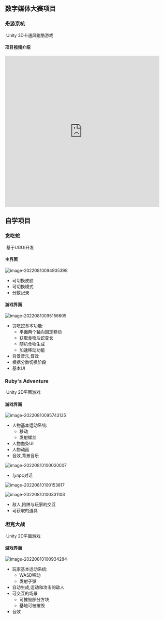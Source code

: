 ## 数字媒体大赛项目



### 舟游京杭

​	Unity 3D卡通风跑酷游戏



#### 项目视频介绍

<iframe height=498 width=510 src='https://player.youku.com/embed/XNTg5MjQ4ODM3Ng==' frameborder=0 'allowfullscreen'></iframe>



## 自学项目



### 贪吃蛇

​	基于UGUI开发

#### 主界面

![image-20220810094935398](https://jupiter-typora-pic.oss-cn-shanghai.aliyuncs.com/image-20220810094935398.png)

- 可切换皮肤
- 可切换模式
- 分数记录



#### 游戏界面

![image-20220810095156605](https://jupiter-typora-pic.oss-cn-shanghai.aliyuncs.com/image-20220810095156605.png)

- 贪吃蛇基本功能:
  - 平面两个轴向固定移动
  - 获取食物后蛇变长
  - 随机食物生成
  - 加速移动功能
- 背景音乐,音效
- 根据分数切换阶段
- 基本UI





### Ruby's Adventure

​	Unity 2D平面游戏



#### 游戏界面

![image-20220810095743125](https://jupiter-typora-pic.oss-cn-shanghai.aliyuncs.com/image-20220810095743125.png)

- 人物基本运动系统:
  - 移动
  - 发射螺丝
- 人物血条UI
- 人物动画
- 音效,背景音乐

![image-20220810100030007](https://jupiter-typora-pic.oss-cn-shanghai.aliyuncs.com/image-20220810100030007.png)

- 与npc对话

  

![image-20220810100153817](https://jupiter-typora-pic.oss-cn-shanghai.aliyuncs.com/image-20220810100153817.png)

![image-20220810100331103](https://jupiter-typora-pic.oss-cn-shanghai.aliyuncs.com/image-20220810100331103.png)

- 敌人,陷阱与玩家的交互
- 可获取的道具





### 坦克大战

​	Unity 2D平面游戏



#### 游戏界面

![image-20220810100934284](https://jupiter-typora-pic.oss-cn-shanghai.aliyuncs.com/image-20220810100934284.png)

- 玩家基本运动系统:
  - WASD移动
  - 发射子弹
- 自动生成,运动和攻击的敌人
- 可交互的场景
  - 可摧毁部分方块
  - 基地可被摧毁
- 音效